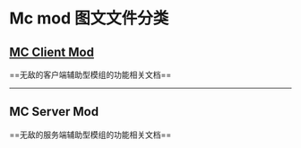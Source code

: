 # Mc mod 图文文件分类

## [**MC Client Mod**](mcmodclientmodyin.md)
==无敌的客户端辅助型模组的功能相关文档==
*****
## **MC Server Mod**
==无敌的服务端辅助型模组的功能相关文档==